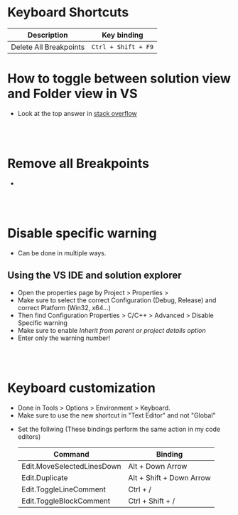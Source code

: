 # Keyboard Shortcuts

| Description            | Key binding         |
| ---------------------- | ------------------- |
| Delete All Breakpoints | `Ctrl + Shift + F9` |

# How to toggle between solution view and Folder view in VS

- Look at the top answer in [stack overflow](https://stackoverflow.com/questions/54997800/solution-explorer-opens-in-folders-view)

<br>
<br>

# Remove all Breakpoints

-

<br>
<br>

# Disable specific warning

- Can be done in multiple ways.

## Using the VS IDE and solution explorer

- Open the properties page by Project > Properties >
- Make sure to select the correct Configuration (Debug, Release) and correct Platform (Win32, x64...)
- Then find Configuration Properties > C/C++ > Advanced > Disable Specific warning
- Make sure to enable _Inherit from parent or project details option_
- Enter only the warning number!

<br>
<br>

# Keyboard customization

- Done in Tools > Options > Environment > Keyboard.
- Make sure to use the new shortcut in "Text Editor" and not "Global"

* Set the follwing (These bindings perform the same action in my code editors)

  | Command                    | Binding                  |
  | -------------------------- | ------------------------ |
  | Edit.MoveSelectedLinesDown | Alt + Down Arrow         |
  | Edit.Duplicate             | Alt + Shift + Down Arrow |
  | Edit.ToggleLineComment     | Ctrl + /                 |
  | Edit.ToggleBlockComment    | Ctrl + Shift + /         |
